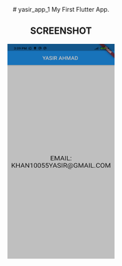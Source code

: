 <center>
# yasir_app_1
My First Flutter App.

## SCREENSHOT
<img src="Screenshot_yasir_app_1.jpg" width="250" height="500" /> <center/>
